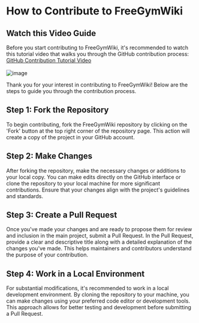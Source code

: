 # How to Contribute to FreeGymWiki

## Watch this Video Guide

Before you start contributing to FreeGymWiki, it's recommended to watch this tutorial video that walks you through the GitHub contribution process: [GitHub Contribution Tutorial Video](https://www.youtube.com/watch?v=5yAwBU1JkCc) <br> <br>
![image](https://github.com/khardikk/FreeGymWiki-Hardikk/assets/64458111/28a2732b-b929-4fc9-830f-7019d96edaf0)


Thank you for your interest in contributing to FreeGymWiki! Below are the steps to guide you through the contribution process.

## Step 1: Fork the Repository

To begin contributing, fork the FreeGymWiki repository by clicking on the 'Fork' button at the top right corner of the repository page. This action will create a copy of the project in your GitHub account.

## Step 2: Make Changes

After forking the repository, make the necessary changes or additions to your local copy. You can make edits directly on the GitHub interface or clone the repository to your local machine for more significant contributions. Ensure that your changes align with the project's guidelines and standards.

## Step 3: Create a Pull Request

Once you've made your changes and are ready to propose them for review and inclusion in the main project, submit a Pull Request. In the Pull Request, provide a clear and descriptive title along with a detailed explanation of the changes you've made. This helps maintainers and contributors understand the purpose of your contribution.

## Step 4: Work in a Local Environment

For substantial modifications, it's recommended to work in a local development environment. By cloning the repository to your machine, you can make changes using your preferred code editor or development tools. This approach allows for better testing and development before submitting a Pull Request.
